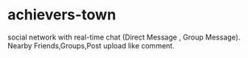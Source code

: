 # achievers-town
social network with real-time chat (Direct Message , Group Message). Nearby Friends,Groups,Post upload like comment.
